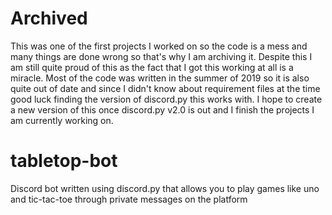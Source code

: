 # Archived
This was one of the first projects I worked on so the code is a mess and many things are done wrong so that's why I am archiving it. Despite this I am still quite proud of this as the fact that I got this working at all is a miracle. Most of the code was written in the summer of 2019 so it is also quite out of date and since I didn't know about requirement files at the time good luck finding the version of discord.py this works with. I hope to create a new version of this once discord.py v2.0 is out and I finish the projects I am currently working on.

# tabletop-bot
Discord bot written using discord.py that allows you to play games like uno and tic-tac-toe through private messages on the platform
